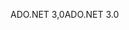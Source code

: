 <span data-ttu-id="ee787-101">ADO.NET 3,0</span><span class="sxs-lookup"><span data-stu-id="ee787-101">ADO.NET 3.0</span></span>